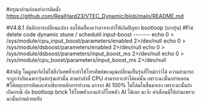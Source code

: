#กรุณาอ่านก่อนทำการติดตั้ง 
https://github.com/RealHard23/VTEC_Dynamic/blob/main/README.md

#V4.8.1
บันทึกการเปลี่ยนแปลง
ลบโค้ดที่่คาดว่าอาจจะทำให้่เกิดปัญหา bootloop (บางรุ่น)
 #Fix delete code dynamic stune / schedutil input-boost -------
echo 0 > /sys/module/cpu_input_boost/parameters/enabled 2>/dev/null
echo 0 > /sys/module/dsboost/parameters/enabled 2>/dev/null
echo 0 > /sys/module/dsboost/parameters/input_boost_ms 2>/dev/null
echo 0 > /sys/module/cpu_boost/parameters/input_boost_ms 2>/dev/null


#สำคัญ โมดูลมาจิกไม่ใช่สิ่งวิเศษที่จะทำให้โทรศัพท์ของคุณเปลี่ยนเป็นรุ่นที่ใหม่กว่าได้ ความสามารถจะถูกจำกัดเฉพาะรุ่นต่อรุ่นเท่านั้น ตามกำลังที่ CPU สามารถจะทำได้แค่นั้น เพราะฉะนั้นอย่าหลอน
#โค้ดทุกบรรทัดและคำอธิบายหลักการทำงาน มาจาก AI 100% ไม่ได้มโนขึ้นมาเอง เพราะฉะนั้นถ้าเกิดกรณี บัค bootloop brick ให้โทษตัวเองแล้วก็โทษตัว AI ได้เลย นะจ๊ะ คำเตือนมีให้อ่านเพราะฉะนั้นอ่านด้วยครับ